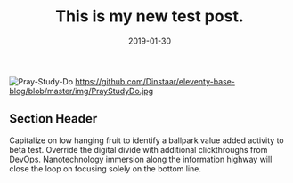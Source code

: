 ﻿---
title: This is my new test post.
description: This is a post on My Blog about touchpoints and circling wagons.
date: 2019-01-30
tags: second-tag
layout: layouts/post.njk

---
![Pray-Study-Do]((https://github.com/Dinstaar/eleventy-base-blog/blob/master/img/PrayStudyDo.jpg) "pray-study-do")
https://github.com/Dinstaar/eleventy-base-blog/blob/master/img/PrayStudyDo.jpg



## Section Header

Capitalize on low hanging fruit to identify a ballpark value added activity to beta test. Override the digital divide with additional clickthroughs from DevOps. Nanotechnology immersion along the information highway will close the loop on focusing solely on the bottom line.
